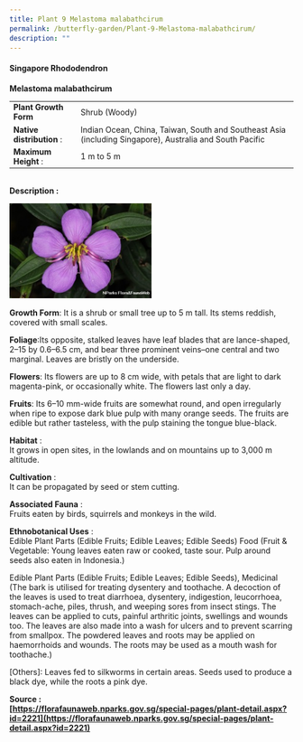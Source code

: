 ```yaml
---
title: Plant 9 Melastoma malabathcirum
permalink: /butterfly-garden/Plant-9-Melastoma-malabathcirum/
description: ""
---
```

#### **Singapore Rhododendron**


**Melastoma malabathcirum**  
  

|                        |                                                                                                                     |
|------------------------|---------------------------------------------------------------------------------------------------------------------|
|    **Plant Growth Form**   |     Shrub (Woody)                                                                                                   |
|  **Native distribution** : |     Indian Ocean, China, Taiwan, South and Southeast Asia (including Singapore), Australia and South        Pacific |
|    **Maximum Height** :    |     1 m to 5 m                                                                                                      |
  
  
   
**Description :**  
  
<img style="width:50%;height:50%" src="/images/Butterfly%20Garden/B9.png">

**Growth Form**: It is a shrub or small tree up to 5 m tall. Its stems reddish, covered with small scales.

**Foliage**:Its opposite, stalked leaves have leaf blades that are lance-shaped, 2–15 by 0.6–6.5 cm, and bear three prominent veins–one central and two marginal. Leaves are bristly on the underside.

**Flowers**: Its flowers are up to 8 cm wide, with petals that are light to dark magenta-pink, or occasionally white. The flowers last only a day.

**Fruits**: Its 6–10 mm-wide fruits are somewhat round, and open irregularly when ripe to expose dark blue pulp with many orange seeds. The fruits are edible but rather tasteless, with the pulp staining the tongue blue-black.

  

**Habitat** :  
It grows in open sites, in the lowlands and on mountains up to 3,000 m altitude.

**Cultivation** :  
It can be propagated by seed or stem cutting.

**Associated Fauna** :  
Fruits eaten by birds, squirrels and monkeys in the wild.

**Ethnobotanical Uses** :  
Edible Plant Parts (Edible Fruits; Edible Leaves; Edible Seeds) Food (Fruit &  Vegetable: Young leaves eaten raw or cooked, taste sour. Pulp around seeds also eaten in Indonesia.) 

Edible Plant Parts (Edible Fruits; Edible Leaves; Edible Seeds), Medicinal (The bark is utilised for treating dysentery and toothache. A decoction of the leaves is used to treat diarrhoea, dysentery, indigestion, leucorrhoea, stomach-ache, piles, thrush, and weeping sores from insect stings. The leaves can be applied to cuts, painful arthritic joints, swellings and wounds too. The leaves are also made into a wash for ulcers and to prevent scarring from smallpox. The powdered leaves and roots may be applied on haemorrhoids and wounds. The roots may be used as a mouth wash for toothache.) 

\[Others\]: Leaves fed to silkworms in certain areas. Seeds used to produce a black dye, while the roots a pink dye.

  

**Source :  
[https://florafaunaweb.nparks.gov.sg/special-pages/plant-detail.aspx?id=2221](https://florafaunaweb.nparks.gov.sg/special-pages/plant-detail.aspx?id=2221)**